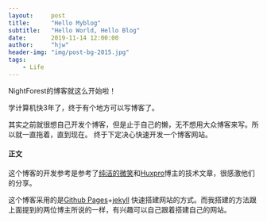 ```yaml
---
layout:     post
title:      "Hello Myblog"
subtitle:   "Hello World, Hello Blog"
date:       2019-11-14 12:00:00
author:     "hjw"
header-img: "img/post-bg-2015.jpg"
tags:
    - Life
---
```


NightForest的博客就这么开始啦！

学计算机快3年了，终于有个地方可以写博客了。

其实之前就很想自己开发个博客，但是止于自己的懒，无不想用大众博客来写。所以就一直拖着，直到现在。
终于下定决心快速开发一个博客网站。

#### 正文
这个博客的开发参考是参考了[纯洁的微笑](http://www.ityouknow.com/other/2018/09/16/create-blog.html)和[Huxpro](https://github.com/Huxpro/huxpro.github.io)博主的技术文章，很感激他们的分享。

这个博客采用的是[Github Pages](https://pages.github.com)+[jekyll](https://jekyllrb.com/) 快速搭建网站的方式。而我搭建的方法跟上面提到的两位博主所说的一样，有兴趣可以自己跟着搭建自己的网站。



